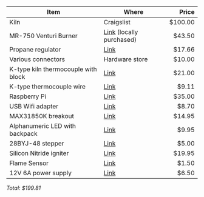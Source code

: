 | Item      | Where     | Price |
|-----------|-----------|------:|
| Kiln      | Craigslist| $100.00  |
|MR-750 Venturi Burner | [Link](http://www.axner.com/mr-750venturiburner.aspx) (locally purchased)| $43.50|
|Propane regulator|[Link](http://www.ebay.com/itm/331092530323?_trksid=p2060778.m2749.l2649&ssPageName=STRK%3AMEBIDX%3AIT)| $17.66|
|Various connectors| Hardware store | $10.00 |
|K-type kiln thermocouple with block|[Link](http://www.ebay.com/itm/291255615336?_trksid=p2060778.m2749.l2649&ssPageName=STRK%3AMEBIDX%3AIT)| $21.00|
|K-type thermocouple wire|[Link](http://www.amazon.com/gp/product/B00AKWP0BW/ref=oh_aui_detailpage_o03_s00?ie=UTF8&psc=1)| $9.11 |
|Raspberry Pi|[Link](http://www.newegg.com/Product/Product.aspx?Item=N82E16813142003&nm_mc=KNC-GoogleAdwords-PC&cm_mmc=KNC-GoogleAdwords-PC-_-pla-_-Embedded+Solutions-_-N82E16813142003&gclid=Cj0KEQjwtvihBRCd8fyrtfHRlJEBEiQAQcubtCFX3LJgefIMY9KhR8iZ2TvLeNQobi05eP_FuGFbpY8aApkE8P8HAQ)|$35.00|
|USB Wifi adapter|[Link](http://www.amazon.com/Edimax-EW-7811Un-Adapter-Raspberry-Supports/dp/B003MTTJOY)|$8.70|
|MAX31850K breakout|[Link](https://www.adafruit.com/products/1727)|$14.95|
|Alphanumeric LED with backpack|[Link](https://www.adafruit.com/products/1911)|$9.95|
|28BYJ-48 stepper|[Link](http://www.ebay.com/itm/2pcs-DC-5V-Stepper-Motor-ULN2003-Driver-Test-Module-Board-28BYJ-48-for-Arduino-/221347325924?pt=LH_DefaultDomain_0&hash=item33895427e4)|$5.00|
|Silicon Nitride igniter|[Link](https://www.sparkfun.com/products/11694)|$19.95|
|Flame Sensor|[Link](http://www.ebay.com/itm/Wavelength-760nm-1100nm-LM393-IR-Flame-Fire-Sensor-Module-Board-For-Arduino-/190938428869?pt=LH_DefaultDomain_0&hash=item2c74d135c5)|$1.50|
|12V 6A power supply|[Link](http://www.amazon.com/Adapter-Power-Supply-LCD-Monitor/dp/B003TUMDWG/ref=sr_1_2?ie=UTF8&qid=1413941132&sr=8-2&keywords=12V+power+supply)|$6.50|

*Total: $199.81*

